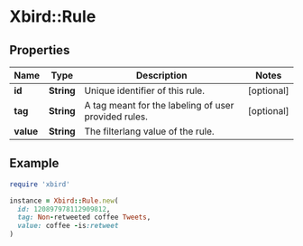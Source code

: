 # Xbird::Rule

## Properties

| Name | Type | Description | Notes |
| ---- | ---- | ----------- | ----- |
| **id** | **String** | Unique identifier of this rule. | [optional] |
| **tag** | **String** | A tag meant for the labeling of user provided rules. | [optional] |
| **value** | **String** | The filterlang value of the rule. |  |

## Example

```ruby
require 'xbird'

instance = Xbird::Rule.new(
  id: 120897978112909812,
  tag: Non-retweeted coffee Tweets,
  value: coffee -is:retweet
)
```

